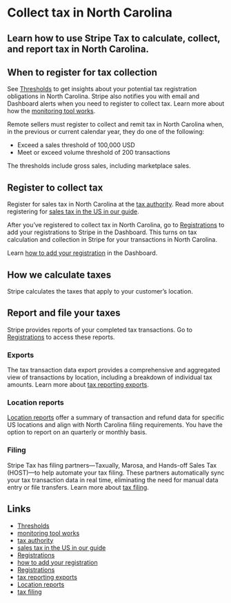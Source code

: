 # Collect tax in North Carolina

## Learn how to use Stripe Tax to calculate, collect, and report tax in North Carolina.

## When to register for tax collection

See [Thresholds](https://dashboard.stripe.com/tax/thresholds) to get insights
about your potential tax registration obligations in North Carolina. Stripe also
notifies you with email and Dashboard alerts when you need to register to
collect tax. Learn more about how the [monitoring tool
works](https://docs.stripe.com/tax/monitoring).

Remote sellers must register to collect and remit tax in North Carolina when, in
the previous or current calendar year, they do one of the following:

- Exceed a sales threshold of 100,000 USD
- Meet or exceed volume threshold of 200 transactions

The thresholds include gross sales, including marketplace sales.

## Register to collect tax

Register for sales tax in North Carolina at the [tax
authority](https://www.ncdor.gov/taxes-forms/sales-and-use-tax). Read more about
registering for [sales tax in the US in our
guide](https://stripe.com/guides/sales-tax-registration-process-us).

After you’ve registered to collect tax in North Carolina, go to
[Registrations](https://dashboard.stripe.com/tax/registrations?location=us-nc)
to add your registrations to Stripe in the Dashboard. This turns on tax
calculation and collection in Stripe for your transactions in North Carolina.

Learn [how to add your
registration](https://docs.stripe.com/tax/registering#track-your-registrations-in-the-tax-dashboard)
in the Dashboard.

## How we calculate taxes

Stripe calculates the taxes that apply to your customer’s location.

## Report and file your taxes

Stripe provides reports of your completed tax transactions. Go to
[Registrations](https://dashboard.stripe.com/tax/registrations) to access these
reports.

### Exports

The tax transaction data export provides a comprehensive and aggregated view of
transactions by location, including a breakdown of individual tax amounts. Learn
more about [tax reporting exports](https://docs.stripe.com/tax/reports#exports).

### Location reports

[Location reports](https://docs.stripe.com/tax/reports#us-location-reports)
offer a summary of transaction and refund data for specific US locations and
align with North Carolina filing requirements. You have the option to report on
an quarterly or monthly basis.

### Filing

Stripe Tax has filing partners—Taxually, Marosa, and Hands-off Sales Tax
(HOST)—to help automate your tax filing. These partners automatically sync your
tax transaction data in real time, eliminating the need for manual data entry or
file transfers. Learn more about [tax
filing](https://docs.stripe.com/tax/filing).

## Links

- [Thresholds](https://dashboard.stripe.com/tax/thresholds)
- [monitoring tool works](https://docs.stripe.com/tax/monitoring)
- [tax authority](https://www.ncdor.gov/taxes-forms/sales-and-use-tax)
- [sales tax in the US in our
guide](https://stripe.com/guides/sales-tax-registration-process-us)
- [Registrations](https://dashboard.stripe.com/tax/registrations?location=us-nc)
- [how to add your
registration](https://docs.stripe.com/tax/registering#track-your-registrations-in-the-tax-dashboard)
- [Registrations](https://dashboard.stripe.com/tax/registrations)
- [tax reporting exports](https://docs.stripe.com/tax/reports#exports)
- [Location reports](https://docs.stripe.com/tax/reports#us-location-reports)
- [tax filing](https://docs.stripe.com/tax/filing)